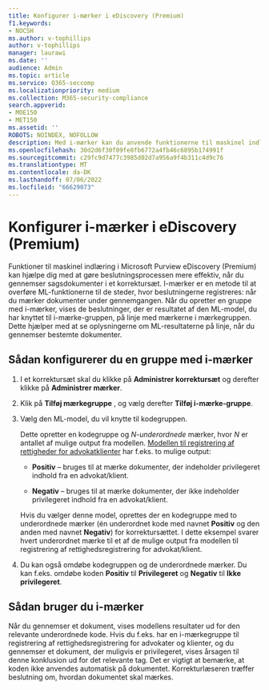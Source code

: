 ```yaml
---
title: Konfigurer i-mærker i eDiscovery (Premium)
f1.keywords:
- NOCSH
ms.author: v-tophillips
author: v-tophillips
manager: laurawi
ms.date: ''
audience: Admin
ms.topic: article
ms.service: O365-seccomp
ms.localizationpriority: medium
ms.collection: M365-security-compliance
search.appverid:
- MOE150
- MET150
ms.assetid: ''
ROBOTS: NOINDEX, NOFOLLOW
description: Med i-mærker kan du anvende funktionerne til maskinel indlæring, når du gennemser indhold i en eDiscovery-sag (Premium). Brug grupper med i-mærker til at få vist resultaterne af modeller til registrering af maskinel indlæring, f.eks. rettighedsmodellen for advokat/klient.
ms.openlocfilehash: 30d2d6f30f09fe8fb6772a4fb46c6895b174991f
ms.sourcegitcommit: c29fc9d7477c3985d02d7a956a9f4b311c4d9c76
ms.translationtype: MT
ms.contentlocale: da-DK
ms.lasthandoff: 07/06/2022
ms.locfileid: "66629073"
---
```

# <a name="set-up-smart-tags-in-ediscovery-premium"></a>Konfigurer i-mærker i eDiscovery (Premium)

Funktioner til maskinel indlæring i Microsoft Purview eDiscovery (Premium) kan hjælpe dig med at gøre beslutningsprocessen mere effektiv, når du gennemser sagsdokumenter i et korrektursæt. I-mærker er en metode til at overføre ML-funktionerne til de steder, hvor beslutningerne registreres: når du mærker dokumenter under gennemgangen. Når du opretter en gruppe med i-mærker, vises de beslutninger, der er resultatet af den ML-model, du har knyttet til i-mærke-gruppen, på linje med mærkerne i mærkegruppen. Dette hjælper med at se oplysningerne om ML-resultaterne på linje, når du gennemser bestemte dokumenter.

## <a name="how-to-set-up-a-smart-tag-group"></a>Sådan konfigurerer du en gruppe med i-mærker

1. I et korrektursæt skal du klikke på **Administrer korrektursæt** og derefter klikke på **Administrer mærker**.

2. Klik på **Tilføj mærkegruppe** , og vælg derefter **Tilføj i-mærke-gruppe**.

3. Vælg den ML-model, du vil knytte til kodegruppen.
    
   Dette opretter en kodegruppe og *N-underordnede* mærker, hvor *N* er antallet af mulige output fra modellen. [Modellen til registrering af rettigheder for advokatklienter](attorney-privilege-detection.md) har f.eks. to mulige output: 

   - **Positiv** – bruges til at mærke dokumenter, der indeholder privilegeret indhold fra en advokat/klient.
   
   - **Negativ** – bruges til at mærke dokumenter, der ikke indeholder privilegeret indhold fra en advokat/klient.
    
    Hvis du vælger denne model, oprettes der en kodegruppe med to underordnede mærker (én underordnet kode med navnet **Positiv** og den anden med navnet **Negativ**) for korrektursættet. I dette eksempel svarer hvert underordnet mærke til et af de mulige output fra modellen til registrering af rettighedsregistrering for advokat/klient.

4. Du kan også omdøbe kodegruppen og de underordnede mærker. Du kan f.eks. omdøbe koden **Positiv** til **Privilegeret** og **Negativ** til **Ikke privilegeret**.

## <a name="how-to-use-smart-tags"></a>Sådan bruger du i-mærker

Når du gennemser et dokument, vises modellens resultater ud for den relevante underordnede kode. Hvis du f.eks. har en i-mærkegruppe til registrering af rettighedsregistrering for advokater og klienter, og du gennemser et dokument, der muligvis er privilegeret, vises årsagen til denne konklusion ud for det relevante tag. Det er vigtigt at bemærke, at koden ikke anvendes automatisk på dokumentet. Korrekturlæseren træffer beslutning om, hvordan dokumentet skal mærkes.
